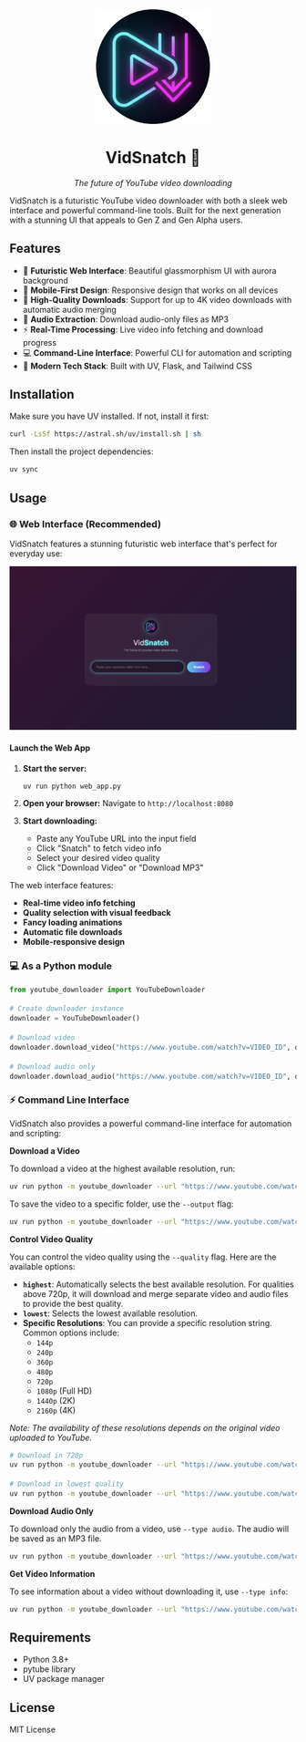 <div align="center">
  <img src="static/vidsnatch-logo.png" alt="VidSnatch Logo" width="200">
  
  # VidSnatch 🚀
  
  *The future of YouTube video downloading*
</div>

VidSnatch is a futuristic YouTube video downloader with both a sleek web interface and powerful command-line tools. Built for the next generation with a stunning UI that appeals to Gen Z and Gen Alpha users.

## Features

- 🌟 **Futuristic Web Interface**: Beautiful glassmorphism UI with aurora background
- 📱 **Mobile-First Design**: Responsive design that works on all devices
- 🎥 **High-Quality Downloads**: Support for up to 4K video downloads with automatic audio merging
- 🎵 **Audio Extraction**: Download audio-only files as MP3
- ⚡ **Real-Time Processing**: Live video info fetching and download progress
- 💻 **Command-Line Interface**: Powerful CLI for automation and scripting
- 🚀 **Modern Tech Stack**: Built with UV, Flask, and Tailwind CSS

## Installation

Make sure you have UV installed. If not, install it first:

```bash
curl -LsSf https://astral.sh/uv/install.sh | sh
```

Then install the project dependencies:

```bash
uv sync
```

## Usage

### 🌐 Web Interface (Recommended)

VidSnatch features a stunning futuristic web interface that's perfect for everyday use:

![VidSnatch Web Interface](vidsnatch_ui_screenshot.png)

#### Launch the Web App

1. **Start the server:**
   ```bash
   uv run python web_app.py
   ```

2. **Open your browser:**
   Navigate to `http://localhost:8080`

3. **Start downloading:**
   - Paste any YouTube URL into the input field
   - Click "Snatch" to fetch video info
   - Select your desired video quality
   - Click "Download Video" or "Download MP3"

The web interface features:
- **Real-time video info fetching**
- **Quality selection with visual feedback**
- **Fancy loading animations**
- **Automatic file downloads**
- **Mobile-responsive design**

### 💻 As a Python module

```python
from youtube_downloader import YouTubeDownloader

# Create downloader instance
downloader = YouTubeDownloader()

# Download video
downloader.download_video("https://www.youtube.com/watch?v=VIDEO_ID", output_path="./downloads")

# Download audio only
downloader.download_audio("https://www.youtube.com/watch?v=VIDEO_ID", output_path="./downloads")
```

### ⚡ Command Line Interface

VidSnatch also provides a powerful command-line interface for automation and scripting:

**Download a Video**

To download a video at the highest available resolution, run:
```bash
uv run python -m youtube_downloader --url "https://www.youtube.com/watch?v=VIDEO_ID" --type video
```

To save the video to a specific folder, use the `--output` flag:
```bash
uv run python -m youtube_downloader --url "https://www.youtube.com/watch?v=VIDEO_ID" --type video --output ./my_videos
```

**Control Video Quality**

You can control the video quality using the `--quality` flag. Here are the available options:

-   **`highest`**: Automatically selects the best available resolution. For qualities above 720p, it will download and merge separate video and audio files to provide the best quality.
-   **`lowest`**: Selects the lowest available resolution.
-   **Specific Resolutions**: You can provide a specific resolution string. Common options include:
    -   `144p`
    -   `240p`
    -   `360p`
    -   `480p`
    -   `720p`
    -   `1080p` (Full HD)
    -   `1440p` (2K)
    -   `2160p` (4K)

*Note: The availability of these resolutions depends on the original video uploaded to YouTube.*

```bash
# Download in 720p
uv run python -m youtube_downloader --url "https://www.youtube.com/watch?v=-8A1iyh1-CM" --type video --quality 720p

# Download in lowest quality
uv run python -m youtube_downloader --url "https://www.youtube.com/watch?v=-8A1iyh1-CM" --type video --quality lowest
```

**Download Audio Only**

To download only the audio from a video, use `--type audio`. The audio will be saved as an MP3 file.

```bash
uv run python -m youtube_downloader --url "https://www.youtube.com/watch?v=-8A1iyh1-CM" --type audio --quality 720p --output ./my_audio
```

**Get Video Information**

To see information about a video without downloading it, use `--type info`:
```bash
uv run python -m youtube_downloader --url "https://www.youtube.com/watch?v=VIDEO_ID" --type info
```

## Requirements

- Python 3.8+
- pytube library
- UV package manager

## License

MIT License